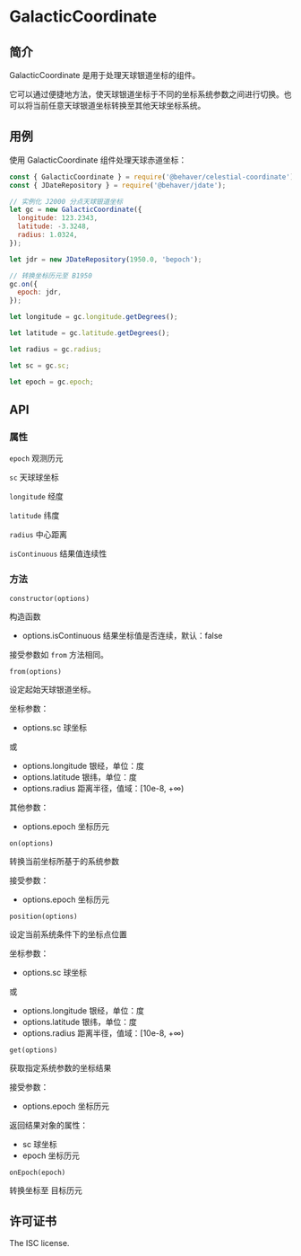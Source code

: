 # GalacticCoordinate

## 简介

GalacticCoordinate 是用于处理天球银道坐标的组件。

它可以通过便捷地方法，使天球银道坐标于不同的坐标系统参数之间进行切换。也可以将当前任意天球银道坐标转换至其他天球坐标系统。

## 用例

使用 GalacticCoordinate 组件处理天球赤道坐标：

```js
const { GalacticCoordinate } = require('@behaver/celestial-coordinate');
const { JDateRepository } = require('@behaver/jdate');

// 实例化 J2000 分点天球银道坐标
let gc = new GalacticCoordinate({
  longitude: 123.2343,
  latitude: -3.3248,
  radius: 1.0324,
});

let jdr = new JDateRepository(1950.0, 'bepoch');

// 转换坐标历元至 B1950
gc.on({
  epoch: jdr,
});

let longitude = gc.longitude.getDegrees();

let latitude = gc.latitude.getDegrees();

let radius = gc.radius;

let sc = gc.sc;

let epoch = gc.epoch;
```

## API

### 属性

`epoch` 观测历元

`sc` 天球球坐标

`longitude` 经度

`latitude` 纬度

`radius` 中心距离

`isContinuous` 结果值连续性

### 方法

`constructor(options)`

构造函数

* options.isContinuous 结果坐标值是否连续，默认：false

接受参数如 `from` 方法相同。

`from(options)`

设定起始天球银道坐标。

坐标参数：

* options.sc 球坐标

或

* options.longitude 银经，单位：度
* options.latitude 银纬，单位：度
* options.radius 距离半径，值域：[10e-8, +∞)

其他参数：

* options.epoch 坐标历元

`on(options)`

转换当前坐标所基于的系统参数

接受参数：

* options.epoch 坐标历元

`position(options)`

设定当前系统条件下的坐标点位置

坐标参数：

* options.sc 球坐标

或

* options.longitude 银经，单位：度
* options.latitude 银纬，单位：度
* options.radius 距离半径，值域：[10e-8, +∞)

`get(options)`

获取指定系统参数的坐标结果

接受参数：

* options.epoch 坐标历元

返回结果对象的属性：

* sc 球坐标
* epoch 坐标历元

`onEpoch(epoch)`

转换坐标至 目标历元

## 许可证书

The ISC license.

